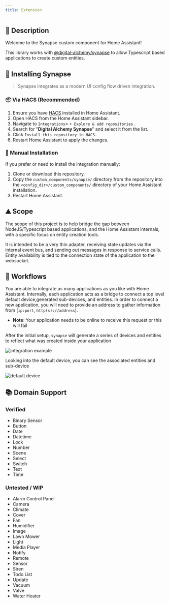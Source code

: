 ```yaml
---
title: Extension
---
```

## 📘 Description

Welcome to the Synapse custom component for Home Assistant!

This library works with [@digital-alchemy/synapse](/synapse) to allow Typescript based applications to create custom entities.

## 🚀 Installing Synapse

> Synapse integrates as a modern UI config flow driven integration.

### 📦 Via HACS (Recommended)

1. Ensure you have [HACS](https://hacs.xyz/) installed in Home Assistant.
2. Open HACS from the Home Assistant sidebar.
3. Navigate to `Integrations`> `+ Explore & add repositories.`
4. Search for "**Digital Alchemy Synapse**" and select it from the list.
5. Click `Install this repository in HACS.`
6. Restart Home Assistant to apply the changes.

### 📁 Manual Installation

If you prefer or need to install the integration manually:

1. Clone or download this repository.
2. Copy the `custom_components/synapse/` directory from the repository into the `<config_dir>/custom_components/` directory of your Home Assistant installation.
3. Restart Home Assistant.

## ⛰️ Scope

The scope of this project is to help bridge the gap between NodeJS/Typescript based applications, and the Home Assistant internals, with a specific focus on entity creation tools.

It is intended to be a very thin adapter, receiving state updates via the internal event bus, and sending out messages in response to service calls.
Entity availability is tied to the connection state of the application to the websocket.

## 🍝 Workflows

You are able to integrate as many applications as you like with Home Assistant.
Internally, each application acts as a bridge to connect a top level default device,generated sub-devices, and entities.
In order to connect a new application, you will need to provide an address to gather information from (`ip:port`, `http(s)://address`).

- **Note**: Your application needs to be online to receive this request or this will fail

After the initial setup, `synapse` will generate a series of devices and entities to reflect what was created inside your application

![integration example](/img/synapse_integration_example.png)

Looking into the default device, you can see the associated entities and sub-device

![default device](/img/synapse_default_device.png)

## 📚 Domain Support

### Verified

- Binary Sensor
- Button
- Date
- Datetime
- Lock
- Number
- Scene
- Select
- Switch
- Text
- Time

### Untested / WIP

- Alarm Control Panel
- Camera
- Climate
- Cover
- Fan
- Humidifier
- Image
- Lawn Mower
- Light
- Media Player
- Notify
- Remote
- Sensor
- Siren
- Todo List
- Update
- Vacuum
- Valve
- Water Heater
